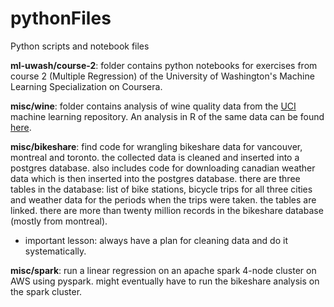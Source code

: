 # pythonFiles
Python scripts and notebook files

**ml-uwash/course-2**: folder contains python notebooks for exercises from course 2 (Multiple Regression) of the 
University of Washington's Machine Learning Specialization on Coursera.

**misc/wine**: folder contains analysis of wine quality data from the [UCI](https://archive.ics.uci.edu/ml/datasets/Wine+Quality) machine learning repository. An analysis in R of the same data can be found [here](https://github.com/sunnykan/RFiles/blob/master/wine/wines.md).

**misc/bikeshare**: find code for wrangling bikeshare data for vancouver, montreal and toronto. the collected data is cleaned and inserted into a postgres database. also includes code for downloading canadian weather data which is then inserted into the postgres database. there are three tables in the database: list of bike stations, bicycle trips for all three cities and weather data for the periods when the trips were taken. the tables are linked. there are more than twenty million records in the bikeshare database (mostly from montreal).

- important lesson: always have a plan for cleaning data and do it systematically.

**misc/spark**: run a linear regression on an apache spark 4-node cluster on AWS using pyspark. might eventually have to run the bikeshare analysis on the spark cluster.
